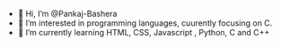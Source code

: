- 👋 Hi, I’m @Pankaj-Bashera
- 👀 I’m interested in programming languages, cuurently focusing on C.
- 🌱 I’m currently learning HTML, CSS, Javascript , Python, C and C++

<!---
Pankaj-Bashera/Pankaj-Bashera is a ✨ special ✨ repository because its `README.md` (this file) appears on your GitHub profile.
You can click the Preview link to take a look at your changes.
--->
